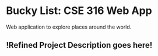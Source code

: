 # Bucky List: CSE 316 Web App

Web application to explore places around the world.

## !Refined Project Description goes here!